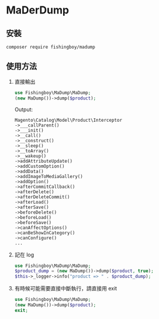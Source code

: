 # MaDerDump

## 安裝
```
composer require fishingboy/madump
```

## 使用方法
1. 直接輸出
    ```php
    use Fishingboy\MaDump\MaDump; 
    (new MaDump())->dump($product);
    ```
   
    Output:
    ```
    Magento\Catalog\Model\Product\Interceptor
    ->___callParent()
    ->___init()
    ->__call()
    ->__construct()
    ->__sleep()
    ->__toArray()
    ->__wakeup()
    ->addAttributeUpdate()
    ->addCustomOption()
    ->addData()
    ->addImageToMediaGallery()
    ->addOption()
    ->afterCommitCallback()
    ->afterDelete()
    ->afterDeleteCommit()
    ->afterLoad()
    ->afterSave()
    ->beforeDelete()
    ->beforeLoad()
    ->beforeSave()
    ->canAffectOptions()
    ->canBeShowInCategory()
    ->canConfigure()
    ...
    ```

2. 記在 log
    ```php
    use Fishingboy\MaDump\MaDump; 
    $product_dump = (new MaDump())->dump($product, true);
    $this->_logger->info("product => " . $product_dump); 
    ```
   
3. 有時候可能需要直接中斷執行，請直接用 exit
    ```php
   use Fishingboy\MaDump\MaDump;
   (new MaDump())->dump($product);
   exit;
   ```
